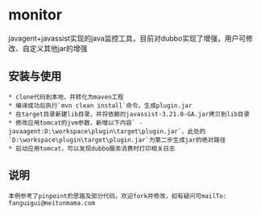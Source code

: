 # monitor
javagent+javassist实现的java监控工具，目前对dubbo实现了增强，用户可修改、自定义其他jar的增强

## 安装与使用
	* clone代码到本地，并转化为maven工程
	* 编译成功后执行`mvn clean install`命令，生成plugin.jar
	* 在target目录新建lib目录，并将依赖的javassist-3.21.0-GA.jar拷贝到lib目录
	* 修改应用tomcat的jvm参数，新增以下内容` -javaagent:D:\workspace\plugin\target\plugin.jar`，此处的`D:\workspace\plugin\target\plugin.jar`为第二步生成jar的绝对路径
	* 启动应用tomcat，可以发现dubbo服务消费时打印相关日志
	
## 说明
	本例参考了pinpoint的思路及部分代码，欢迎fork并修改，如有疑问可mailTo: fanguigui@meitunmama.com
